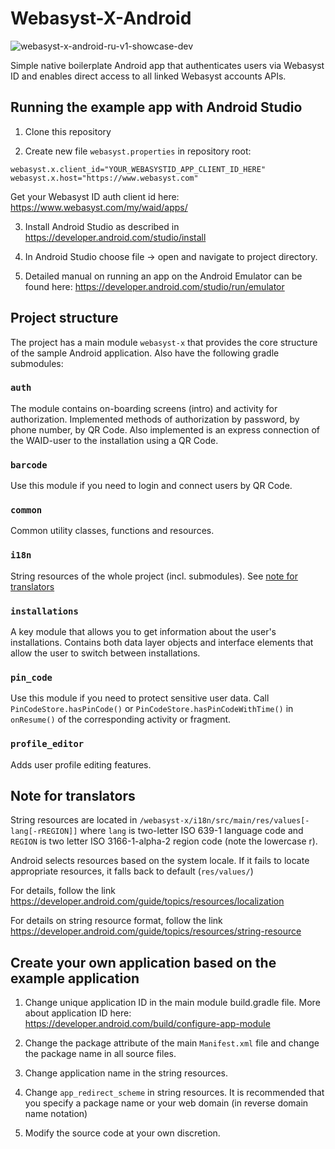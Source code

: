 # Webasyst-X-Android

![webasyst-x-android-ru-v1-showcase-dev](https://user-images.githubusercontent.com/889083/117459691-5b5f0680-af54-11eb-9d3b-e7c79e4e66ac.jpg)

Simple native boilerplate Android app that authenticates users via Webasyst ID and enables direct access to all linked Webasyst accounts APIs.

## Running the example app with Android Studio

1. Clone this repository

2. Create new file `webasyst.properties` in repository root:
```
webasyst.x.client_id="YOUR_WEBASYSTID_APP_CLIENT_ID_HERE"
webasyst.x.host="https://www.webasyst.com"
```
Get your Webasyst ID auth client id here: https://www.webasyst.com/my/waid/apps/

3. Install Android Studio as described in https://developer.android.com/studio/install

4. In Android Studio choose file -> open and navigate to project directory.

5. Detailed manual on running an app on the Android Emulator can be found here: https://developer.android.com/studio/run/emulator

## Project structure

The project has a main module `webasyst-x` that provides the core structure of the sample Android application.
Also have the following gradle submodules:

### `auth`

The module contains on-boarding screens (intro) and activity for authorization. Implemented methods of authorization by password, by phone number, by QR Code. Also implemented is an express connection of the WAID-user to the installation using a QR Code.

### `barcode`

Use this module if you need to login and connect users by QR Code.

### `common`

Сommon utility classes, functions and resources.

### `i18n`

String resources of the whole project (incl. submodules). See [note for translators](#note-for-translators)

### `installations`

A key module that allows you to get information about the user's installations. Contains both data layer objects and interface elements that allow the user to switch between installations.

### `pin_code`

Use this module if you need to protect sensitive user data. Call `PinCodeStore.hasPinCode()` or `PinCodeStore.hasPinCodeWithTime()` in `onResume()` of the corresponding activity or fragment.

### `profile_editor`

Adds user profile editing features.

## Note for translators

String resources are located in `/webasyst-x/i18n/src/main/res/values[-lang[-rREGION]]`
where `lang` is two-letter ISO 639-1 language code
and `REGION` is two letter ISO 3166-1-alpha-2 region code (note the lowercase r).

Android selects resources based on the system locale. If it fails to locate appropriate
resources, it falls back to default (`res/values/`)

For details, follow the link https://developer.android.com/guide/topics/resources/localization

For details on string resource format, follow the link https://developer.android.com/guide/topics/resources/string-resource

## Сreate your own application based on the example application

1. Change unique application ID in the main module build.gradle file. More about application ID here: https://developer.android.com/build/configure-app-module

2. Change the package attribute of the main `Manifest.xml` file and change the package name in all source files.

3. Change application name in the string resources.

4. Change `app_redirect_scheme` in string resources. It is recommended that you specify a package name or your web domain (in reverse domain name notation)

5. Modify the source code at your own discretion.
